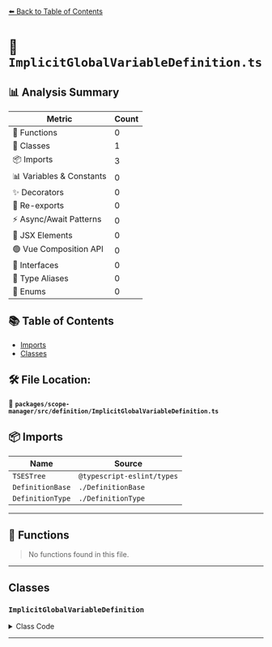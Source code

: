 [⬅️ Back to Table of Contents](../../../../index.md)

# 📄 `ImplicitGlobalVariableDefinition.ts`

## 📊 Analysis Summary

| Metric | Count |
|--------|-------|
| 🔧 Functions | 0 |
| 🧱 Classes | 1 |
| 📦 Imports | 3 |
| 📊 Variables & Constants | 0 |
| ✨ Decorators | 0 |
| 🔄 Re-exports | 0 |
| ⚡ Async/Await Patterns | 0 |
| 💠 JSX Elements | 0 |
| 🟢 Vue Composition API | 0 |
| 📐 Interfaces | 0 |
| 📑 Type Aliases | 0 |
| 🎯 Enums | 0 |

## 📚 Table of Contents

- [Imports](#imports)
- [Classes](#classes)

## 🛠️ File Location:
📂 **`packages/scope-manager/src/definition/ImplicitGlobalVariableDefinition.ts`**

## 📦 Imports

| Name | Source |
|------|--------|
| `TSESTree` | `@typescript-eslint/types` |
| `DefinitionBase` | `./DefinitionBase` |
| `DefinitionType` | `./DefinitionType` |


---

## 🔧 Functions

> No functions found in this file.


---

## Classes

### `ImplicitGlobalVariableDefinition`

<details><summary>Class Code</summary>

```ts
export class ImplicitGlobalVariableDefinition extends DefinitionBase<
  DefinitionType.ImplicitGlobalVariable,
  TSESTree.Node,
  null,
  TSESTree.BindingName
> {
  public readonly isTypeDefinition = false;
  public readonly isVariableDefinition = true;

  constructor(
    name: TSESTree.BindingName,
    node: ImplicitGlobalVariableDefinition['node'],
  ) {
    super(DefinitionType.ImplicitGlobalVariable, name, node, null);
  }
}
```
</details>


---